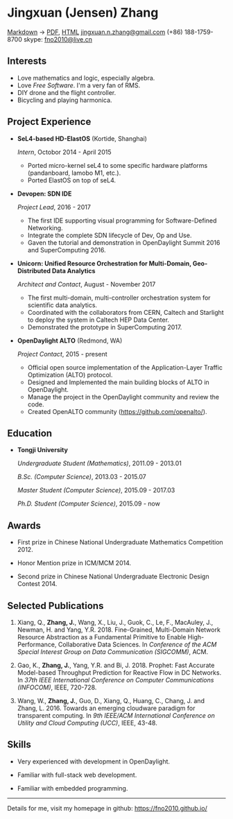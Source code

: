 Jingxuan (Jensen) Zhang
=======================

[Markdown](http://fno2010.github.io/resume/resume.md) -> [PDF](http://fno2010.github.io/resume/resume.pdf), [HTML](http://fno2010.github.io/resume/resume.html)
jingxuan.n.zhang@gmail.com
(+86) 188-1759-8700
skype: fno2010@live.cn

Interests
---------

*   Love mathematics and logic, especially algebra.
*   Love *Free Software*. I'm a very fan of RMS.
*   DIY drone and the flight controller.
*   Bicycling and playing harmonica.


Project Experience
------------------

*   **SeL4-based HD-ElastOS** (Kortide, Shanghai)

    *Intern*, Octobor 2014 - April 2015

    *   Ported micro-kernel seL4 to some specific hardware platforms (pandanboard,
        lamobo M1, etc.).
    *   Ported ElastOS on top of seL4.

*   **Devopen: SDN IDE**

    *Project Lead*, 2016 - 2017

	-   The first IDE supporting visual programming for Software-Defined Networking.
    -   Integrate the complete SDN lifecycle of Dev, Op and Use.
	-   Gaven the tutorial and demonstration in OpenDaylight Summit 2016 and
        SuperComputing 2016.

*   **Unicorn: Unified Resource Orchestration for Multi-Domain, Geo-Distributed Data Analytics**

    *Architect and Contact*, August - November 2017

	*   The first multi-domain, multi-controller orchestration system for
        scientific data analytics.
	*   Coordinated with the collaborators from CERN, Caltech and Starlight to
        deploy the system in Caltech HEP Data Center.
    -   Demonstrated the prototype in SuperComputing 2017.

*   **OpenDaylight ALTO** (Redmond, WA)

    *Project Contact*, 2015 - present

	*   Official open source implementation of the Application-Layer Traffic
        Optimization (ALTO) protocol.
	-   Designed and Implemented the main building blocks of ALTO in OpenDaylight.
    -   Manage the project in the OpenDaylight community and review the code.
    *   Created OpenALTO community (<https://github.com/openalto/>).


Education
---------

*   **Tongji University**

    *Undergraduate Student (Mathematics)*, 2011.09 - 2013.01

    *B.Sc. (Computer Science)*, 2013.03 - 2015.07

    *Master Student (Computer Science)*, 2015.09 - 2017.03

    *Ph.D. Student (Computer Science)*, 2015.09 - now


Awards
------

*   First prize in Chinese National Undergraduate Mathematics Competition 2012.

*   Honor Mention prize in ICM/MCM 2014.

*   Second prize in Chinese National Undergraduate Electronic Design Contest 2014.


Selected Publications
---------------------

1.  Xiang, Q., **Zhang, J.**, Wang, X., Liu, J., Guok, C., Le, F., MacAuley, J., Newman, H. and Yang, Y.R. 2018. Fine-Grained, Multi-Domain Network Resource Abstraction as a Fundamental Primitive to Enable High-Performance, Collaborative Data Sciences. In *Conference of the ACM Special Interest Group on Data Communication (SIGCOMM)*, ACM.

1.  Gao, K., **Zhang, J.**, Yang, Y.R. and Bi, J. 2018. Prophet: Fast Accurate Model-based Throughput Prediction for Reactive Flow in DC Networks. In *37th IEEE International Conference on Computer Communications (INFOCOM)*, IEEE, 720-728.

1.  Wang, W., **Zhang, J.**, Guo, D., Xiang, Q., Huang, C., Chang, J. and Zhang, L. 2016. Towards an emerging cloudware paradigm for transparent computing. In *9th IEEE/ACM International Conference on Utility and Cloud Computing (UCC)*, IEEE, 43-48.


Skills
------

*   Very experienced with development in OpenDaylight.

*   Familiar with full-stack web development.

*   Familiar with embedded programming.


---

Details for me, visit my homepage in github: <https://fno2010.github.io/>


